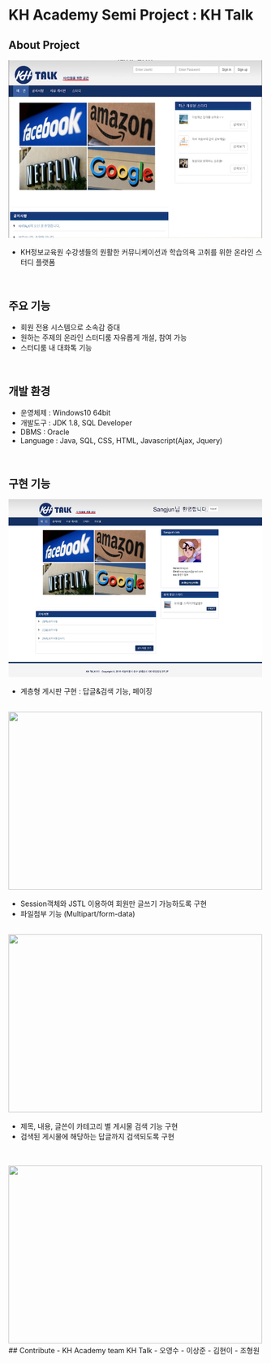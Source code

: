 # KH Academy Semi Project : KH Talk
## About Project

<img src="/webcontent/image/main.jpg" style="width: 500px; height: 350px" />
<br />

- KH정보교육원 수강생들의 원활한 커뮤니케이션과 학습의욕 고취를 위한 온라인 스터디 플랫폼

<br />

## 주요 기능
- 회원 전용 시스템으로 소속감 증대
- 원하는 주제의 온라인 스터디룸 자유롭게 개설, 참여 가능
- 스터디룸 내 대화톡 기능

<br />

## 개발 환경
 - 운영체제 : Windows10 64bit
 - 개발도구 : JDK 1.8, SQL Developer
 - DBMS : Oracle
 - Language : Java, SQL, CSS, HTML, Javascript(Ajax, Jquery)

<br />

## 구현 기능

<img src="./webcontent/image/main2.jpg" style="width: 500px; height: 350px" />
<br />

- 계층형 게시판 구현 : 답글&검색 기능, 페이징

<br />
<img src="/webcontent/images/notice1.jpg" style="width: 500px; height: 350px" />
<br />

- Session객체와 JSTL 이용하여 회원만 글쓰기 가능하도록 구현
- 파일첨부 기능 (Multipart/form-data)

<br />
<img src="./webcontent/images/notice2.jpg" style="width: 500px; height: 350px" />
<br />

- 제목, 내용, 글쓴이 카테고리 별 게시물 검색 기능 구현
- 검색된 게시물에 해당하는 답글까지 검색되도록 구현

<br />
<br />
<img src="./webcontent/images/notice3.jpg" style="width: 500px; height: 350px" />
<br />
## Contribute
- KH Academy team KH Talk
- 오영수
- 이상준
- 김현이
- 조형원
